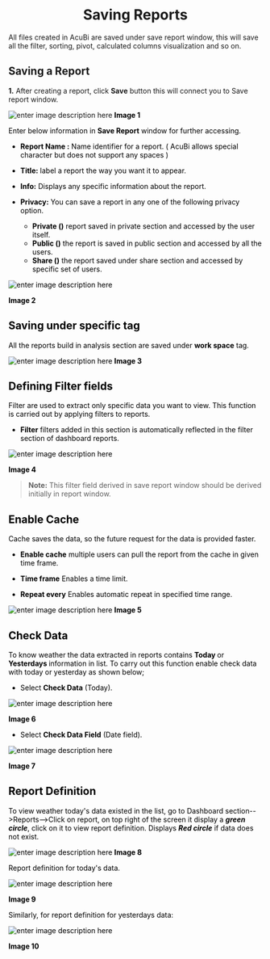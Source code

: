 


<center><h1>Saving Reports</h1></center>

All  files created in AcuBi are saved under save report window, this will save all the filter, sorting, pivot, calculated columns visualization and so on.

## Saving a Report

<b>1.</b> After creating a report, click <b>Save</b> button this will connect you to Save report window.

![enter image description here](https://raw.githubusercontent.com/sv18042016/fp1/8fab061c9acea55e419ee5301cf185abf66488d5/images/New_version5/TD_SAVE_REPORT_10.png)
<b><font color = "Black"> Image 1</b>

Enter below information in <b>Save Report</b> window for further accessing.

- <b>Report Name :</b> Name identifier for a report. ( AcuBi allows special character but does not  support any spaces )

- <b>Title:</b> label a report the way you want it to appear.

- <b>Info:</B> Displays any specific information about the report.

- <b>Privacy:</b> You can save a report in any one of the following privacy option.

  - <b>Private ()</b> report saved in private section and accessed by the user itself.
  - <b>Public  ()</b> the report is saved in public section and accessed by all the users.
  -  <b>Share ()</b> the report saved under share section and accessed by specific set of users.

![enter image description here](https://raw.githubusercontent.com/sv18042016/fp1/eeacf708948fafc3fe1370acd16b40d2f1c1ee27/images/New_version5/TD_SAVE_REPORT_4.png)

<b><font color = "Black"> Image 2</b>

## Saving under specific tag

All the reports build in analysis section are saved under <b>work space</b> tag.

![enter image description here](https://raw.githubusercontent.com/sv18042016/fp1/cf7f7721fe0d23eba5afed717b681b6768b8fcbb/images/New_version5/TD_SAVE_REPORT_11.png)
<b><font color = "Black"> Image 3</b>

## Defining Filter fields

Filter are used to extract only specific data you want to view. This function is carried out by applying filters to reports.
 
- <b>Filter</b>  filters added in this section is automatically reflected in the filter section of dashboard reports.

![enter image description here](https://raw.githubusercontent.com/sv18042016/fp1/5c20a9d86f105fcc871e95e0dfc3ccb1b2d05a6d/images/New_version5/TD_SAVE_REPORT_2.png)

<b><font color = "Black"> Image 4</b>

><b>Note:</b> This filter field derived in save report window should be derived initially in report window.

## Enable Cache 

Cache saves the data, so the future request for the data is provided faster.

- <b>Enable cache</b> multiple users can pull the report from the cache in given time frame.

- <b>Time frame</b> Enables a time limit.

- <b>Repeat every</b> Enables automatic repeat in specified time range.

![enter image description here](https://raw.githubusercontent.com/sv18042016/fp1/f9fdd23f5f62ead411830f4a98d2984c76abf33b/images/New_version5/TD_SAVE_REPORT_3.png)
<b><font color = "Black"> Image 5</b>

## Check Data

To know weather the data extracted in reports contains <b> Today </b> or <b> Yesterdays </b> information in list. To carry out this function enable check data with today or yesterday as shown below;

 - Select <b> Check Data</b> (Today).

![enter image description here](https://raw.githubusercontent.com/sv18042016/fp1/eeacf708948fafc3fe1370acd16b40d2f1c1ee27/images/New_version5/TD_SAVE_REPORT_5.png)

<b><font color = "Black"> Image 6</b>

 - Select <b>Check Data Field</b> (Date field).
 
![enter image description here](https://raw.githubusercontent.com/sv18042016/fp1/eeacf708948fafc3fe1370acd16b40d2f1c1ee27/images/New_version5/TD_SAVE_REPORT_6.png)

<b><font color = "Black"> Image 7</b>

## Report Definition

To view weather today's data existed in the list, go to Dashboard section-->Reports-->Click on report, on top right of the screen it display a <i><b>green circle</b></i>, click on it to view report definition. Displays <i><b>  Red circle</i></b> if data does not exist.

![enter image description here](https://raw.githubusercontent.com/sv18042016/fp1/0ea91ea8655307f440ff769e578e875b5873bca1/images/New_version5/TD_SAVE_REPORT_7.png)
<b><font color = "Black"> Image 8</b>

Report definition for today's data.

![enter image description here](https://raw.githubusercontent.com/sv18042016/fp1/0ea91ea8655307f440ff769e578e875b5873bca1/images/New_version5/TD_SAVE_REPORT_8.png)

<b><font color = "Black"> Image 9</b>

Similarly, for report definition for yesterdays data:

![enter image description here](https://raw.githubusercontent.com/sv18042016/fp1/0ea91ea8655307f440ff769e578e875b5873bca1/images/New_version5/TD_SAVE_REPORT_9.png)

<b><font color = "Black"> Image 10</b>
<!--stackedit_data:
eyJoaXN0b3J5IjpbMTM3MjkyMDgxOSwtMjAzMDU5MzQwOCw4OD
c1MjM1OTEsMzYwMzY3MjQwLDEwMzk2MzM3NDAsLTIwOTI1NjQ0
NDQsLTIyOTgwNjg0NywtNDQ4NzUwMjg0LDEyOTg5MTk0OTUsLT
M3ODgyMDM5NywtMjkxMDMzNzMzLDEyOTM2MTc4Myw0NDM2NTY5
MzQsNTA3ODE1NjAwLC0yMDAzMjA1OTI0LDEwMTM1Njk3MzgsLT
Q4NjA2MTg0NiwxODc2Nzk5OTMyLDk1Mzg3NjI4OCwxNDI3NDQ4
ODQzXX0=
-->